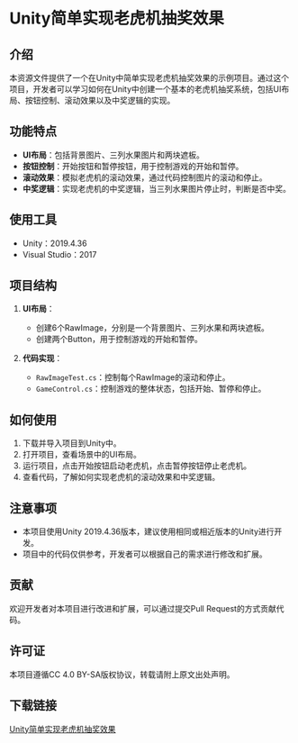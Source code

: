 # Unity简单实现老虎机抽奖效果

## 介绍

本资源文件提供了一个在Unity中简单实现老虎机抽奖效果的示例项目。通过这个项目，开发者可以学习如何在Unity中创建一个基本的老虎机抽奖系统，包括UI布局、按钮控制、滚动效果以及中奖逻辑的实现。

## 功能特点

- **UI布局**：包括背景图片、三列水果图片和两块遮板。
- **按钮控制**：开始按钮和暂停按钮，用于控制游戏的开始和暂停。
- **滚动效果**：模拟老虎机的滚动效果，通过代码控制图片的滚动和停止。
- **中奖逻辑**：实现老虎机的中奖逻辑，当三列水果图片停止时，判断是否中奖。

## 使用工具

- Unity：2019.4.36
- Visual Studio：2017

## 项目结构

1. **UI布局**：
   - 创建6个RawImage，分别是一个背景图片、三列水果和两块遮板。
   - 创建两个Button，用于控制游戏的开始和暂停。

2. **代码实现**：
   - `RawImageTest.cs`：控制每个RawImage的滚动和停止。
   - `GameControl.cs`：控制游戏的整体状态，包括开始、暂停和停止。

## 如何使用

1. 下载并导入项目到Unity中。
2. 打开项目，查看场景中的UI布局。
3. 运行项目，点击开始按钮启动老虎机，点击暂停按钮停止老虎机。
4. 查看代码，了解如何实现老虎机的滚动效果和中奖逻辑。

## 注意事项

- 本项目使用Unity 2019.4.36版本，建议使用相同或相近版本的Unity进行开发。
- 项目中的代码仅供参考，开发者可以根据自己的需求进行修改和扩展。

## 贡献

欢迎开发者对本项目进行改进和扩展，可以通过提交Pull Request的方式贡献代码。

## 许可证

本项目遵循CC 4.0 BY-SA版权协议，转载请附上原文出处声明。

## 下载链接

[Unity简单实现老虎机抽奖效果](https://pan.quark.cn/s/b83ecdec748e)
